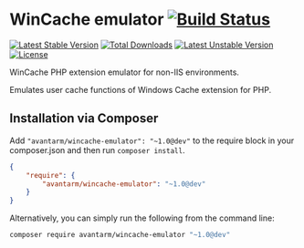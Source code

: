 # WinCache emulator [![Build Status](https://travis-ci.org/avantarm/wincache-emulator.png?branch=master)](https://travis-ci.org/avantarm/wincache-emulator)

[![Latest Stable Version](https://poser.pugx.org/avantarm/wincache-emulator/v/stable)](https://packagist.org/packages/avantarm/wincache-emulator) 
[![Total Downloads](https://poser.pugx.org/avantarm/wincache-emulator/downloads)](https://packagist.org/packages/avantarm/wincache-emulator)
[![Latest Unstable Version](https://poser.pugx.org/avantarm/wincache-emulator/v/unstable)](https://packagist.org/packages/avantarm/wincache-emulator) 
[![License](https://poser.pugx.org/avantarm/wincache-emulator/license)](https://packagist.org/packages/avantarm/wincache-emulator)

WinCache PHP extension emulator for non-IIS environments.

Emulates user cache functions of Windows Cache extension for PHP.
 
## Installation via Composer

Add `"avantarm/wincache-emulator": "~1.0@dev"` to the require block in your composer.json and then run `composer install`.

```json
{
	"require": {
		"avantarm/wincache-emulator": "~1.0@dev"
	}
}
```

Alternatively, you can simply run the following from the command line:

```sh
composer require avantarm/wincache-emulator "~1.0@dev"
```
